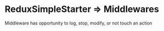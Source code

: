 # ReduxSimpleStarter => Middlewares

Middleware has opportunity to log, stop, modify, or not touch an action
